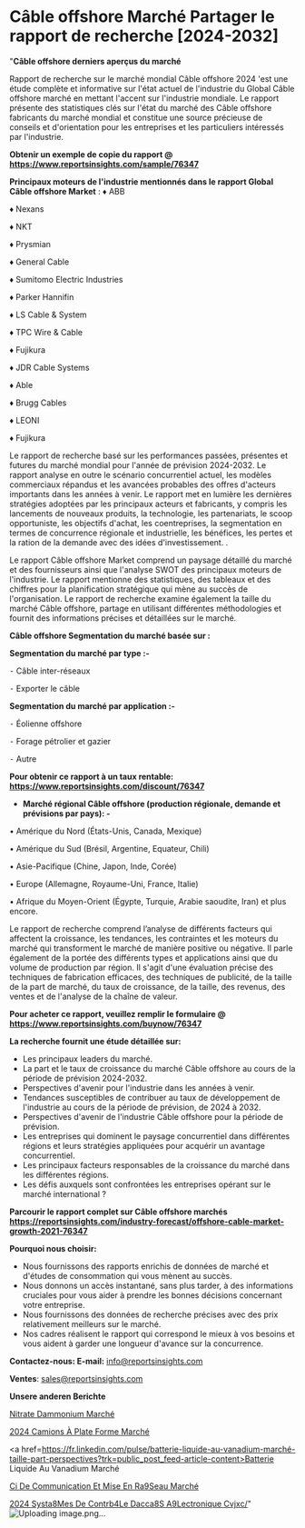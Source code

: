 # Câble offshore Marché Partager le rapport de recherche [2024-2032]

"<strong>Câble offshore derniers aperçus du marché</strong>

Rapport de recherche sur le marché mondial Câble offshore 2024 'est une étude complète et informative sur l'état actuel de l'industrie du Global Câble offshore marché en mettant l'accent sur l'industrie mondiale. Le rapport présente des statistiques clés sur l'état du marché des Câble offshore fabricants du marché mondial et constitue une source précieuse de conseils et d'orientation pour les entreprises et les particuliers intéressés par l'industrie.

<strong>Obtenir un exemple de copie du rapport @ <a href=https://www.reportsinsights.com/sample/76347>https://www.reportsinsights.com/sample/76347</a></strong>

<strong>Principaux moteurs de l'industrie mentionnés dans le rapport Global Câble offshore Market</strong> :
♦ ABB

♦ Nexans

♦ NKT

♦ Prysmian

♦ General Cable

♦ Sumitomo Electric Industries

♦ Parker Hannifin

♦ LS Cable & System

♦ TPC Wire & Cable

♦ Fujikura

♦ JDR Cable Systems

♦ Able

♦ Brugg Cables

♦ LEONI

♦ Fujikura

Le rapport de recherche basé sur les performances passées, présentes et futures du marché mondial pour l'année de prévision 2024-2032. Le rapport analyse en outre le scénario concurrentiel actuel, les modèles commerciaux répandus et les avancées probables des offres d'acteurs importants dans les années à venir. Le rapport met en lumière les dernières stratégies adoptées par les principaux acteurs et fabricants, y compris les lancements de nouveaux produits, la technologie, les partenariats, le scoop opportuniste, les objectifs d'achat, les coentreprises, la segmentation en termes de concurrence régionale et industrielle, les bénéfices, les pertes et la ration de la demande avec des idées d'investissement. .

Le rapport Câble offshore Market comprend un paysage détaillé du marché et des fournisseurs ainsi que l'analyse SWOT des principaux moteurs de l'industrie. Le rapport mentionne des statistiques, des tableaux et des chiffres pour la planification stratégique qui mène au succès de l'organisation. Le rapport de recherche examine également la taille du marché Câble offshore, partage en utilisant différentes méthodologies et fournit des informations précises et détaillées sur le marché.

<strong>Câble offshore Segmentation du marché basée sur :</strong>

<strong>Segmentation du marché par type :-</strong>

⁃ Câble inter-réseaux

⁃ Exporter le câble

<strong>Segmentation du marché par application :-</strong>

⁃ Éolienne offshore

⁃ Forage pétrolier et gazier

⁃ Autre

<strong>Pour obtenir ce rapport à un taux rentable: <a href=https://www.reportsinsights.com/discount/76347>https://www.reportsinsights.com/discount/76347</a></strong>
<ul>
  <li><strong>Marché régional Câble offshore (production régionale, demande et prévisions par pays): -</strong></li>
</ul>
• Amérique du Nord (États-Unis, Canada, Mexique)

• Amérique du Sud (Brésil, Argentine, Equateur, Chili)

• Asie-Pacifique (Chine, Japon, Inde, Corée)

• Europe (Allemagne, Royaume-Uni, France, Italie)

• Afrique du Moyen-Orient (Égypte, Turquie, Arabie saoudite, Iran) et plus encore.

Le rapport de recherche comprend l’analyse de différents facteurs qui affectent la croissance, les tendances, les contraintes et les moteurs du marché qui transforment le marché de manière positive ou négative. Il parle également de la portée des différents types et applications ainsi que du volume de production par région. Il s'agit d'une évaluation précise des techniques de fabrication efficaces, des techniques de publicité, de la taille de la part de marché, du taux de croissance, de la taille, des revenus, des ventes et de l'analyse de la chaîne de valeur.

<strong>Pour acheter ce rapport, veuillez remplir le formulaire @   <a href=https://www.reportsinsights.com/buynow/76347>https://www.reportsinsights.com/buynow/76347</a></strong>

<strong>La recherche fournit une étude détaillée sur:</strong>
<ul>
  <li>Les principaux leaders du marché.</li>
  <li>La part et le taux de croissance du marché Câble offshore au cours de la période de prévision 2024-2032.</li>
  <li>Perspectives d'avenir pour l'industrie dans les années à venir.</li>
  <li>Tendances susceptibles de contribuer au taux de développement de l'industrie au cours de la période de prévision, de 2024 à 2032.</li>
  <li>Perspectives d'avenir de l'industrie Câble offshore pour la période de prévision.</li>
  <li>Les entreprises qui dominent le paysage concurrentiel dans différentes régions et leurs stratégies appliquées pour acquérir un avantage concurrentiel.</li>
  <li>Les principaux facteurs responsables de la croissance du marché dans les différentes régions.</li>
  <li>Les défis auxquels sont confrontées les entreprises opérant sur le marché international ?</li>
</ul>

<strong>Parcourir le rapport complet sur Câble offshore marchés <a href=https://reportsinsights.com/industry-forecast/offshore-cable-market-growth-2021-76347>https://reportsinsights.com/industry-forecast/offshore-cable-market-growth-2021-76347</a></strong>

<strong>Pourquoi nous choisir:</strong>
<ul>
  <li>Nous fournissons des rapports enrichis de données de marché et d'études de consommation qui vous mènent au succès.</li>
  <li>Nous donnons un accès instantané, sans plus tarder, à des informations cruciales pour vous aider à prendre les bonnes décisions concernant votre entreprise.</li>
  <li>Nous fournissons des données de recherche précises avec des prix relativement meilleurs sur le marché.</li>
  <li>Nos cadres réalisent le rapport qui correspond le mieux à vos besoins et vous aident à garder une longueur d'avance sur la concurrence.</li>
</ul>
<strong>Contactez-nous:
</strong><strong>E-mail:</strong> <a href=mailto:info@reportsinsights.com>info@reportsinsights.com</a>

<strong>Ventes</strong>: <a href=mailto:sales@reportsinsights.com>sales@reportsinsights.com</a>

<strong>Unsere anderen Berichte</strong>

<a href=https://www.linkedin.com/pulse/nitrate-dammonium-march%C3%A9-2024-taille-part-strat%C3%A9gies-4vqkc/>Nitrate Dammonium Marché</a>

<a href=https://www.linkedin.com/pulse/2024-camions-à-plate-forme-marché-principaux-df9wc/>2024 Camions À Plate Forme Marché</a>

<a href=https://fr.linkedin.com/pulse/batterie-liquide-au-vanadium-marché-taille-part-perspectives?trk=public_post_feed-article-content>Batterie Liquide Au Vanadium Marché</a>

<a href=https://www.linkedin.com/pulse/ci-de-communication-et-mise-en-r%C3%A9seau-march%C3%A9-4tjqc/>Ci De Communication Et Mise En Ra9Seau Marché</a>

<a href=https://www.linkedin.com/pulse/2024-syst%C3%A8mes-de-contr%C3%B4le-dacc%C3%A8s-%C3%A9lectronique-cvjxc/>2024 Systa8Mes De Contrb4Le Dacca8S A9Lectronique Cvjxc/</a>"
![Uploading image.png…]()
